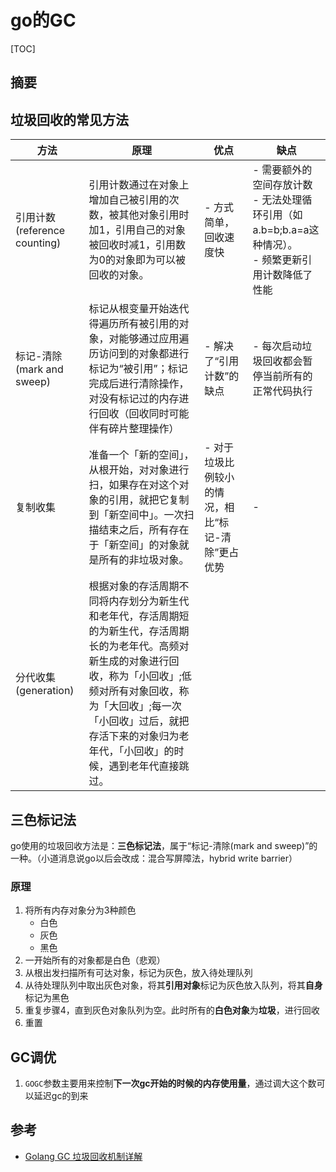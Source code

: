 # go的GC

[TOC]



## 摘要



## 垃圾回收的常见方法

| 方法                         | 原理                                                         | 优点                                              | 缺点                                                         |
| ---------------------------- | ------------------------------------------------------------ | ------------------------------------------------- | ------------------------------------------------------------ |
| 引用计数(reference counting) | 引用计数通过在对象上增加自己被引用的次数，被其他对象引用时加1，引用自己的对象被回收时减1，引用数为0的对象即为可以被回收的对象。 | - 方式简单，回收速度快                            | - 需要额外的空间存放计数<br>- 无法处理循环引用（如a.b=b;b.a=a这种情况）。<br>- 频繁更新引用计数降低了性能 |
| 标记-清除(mark and sweep)    | 标记从根变量开始迭代得遍历所有被引用的对象，对能够通过应用遍历访问到的对象都进行标记为“被引用”；标记完成后进行清除操作，对没有标记过的内存进行回收（回收同时可能伴有碎片整理操作） | - 解决了“引用计数”的缺点                          | - 每次启动垃圾回收都会暂停当前所有的正常代码执行             |
| 复制收集                     | 准备一个「新的空间」，从根开始，对对象进行扫，如果存在对这个对象的引用，就把它复制到「新空间中」。一次扫描结束之后，所有存在于「新空间」的对象就是所有的非垃圾对象。 | - 对于垃圾比例较小的情况，相比“标记-清除”更占优势 | -                                                            |
| 分代收集(generation)         | 根据对象的存活周期不同将内存划分为新生代和老年代，存活周期短的为新生代，存活周期长的为老年代。高频对新生成的对象进行回收，称为「小回收」;低频对所有对象回收，称为「大回收」;每一次「小回收」过后，就把存活下来的对象归为老年代，「小回收」的时候，遇到老年代直接跳过。 |                                                   |                                                              |



## 三色标记法

go使用的垃圾回收方法是：**三色标记法**，属于“标记-清除(mark and sweep)”的一种。（小道消息说go以后会改成：混合写屏障法，hybrid write barrier）

### 原理

1. 将所有内存对象分为3种颜色
   - 白色
   - 灰色
   - 黑色
2. 一开始所有的对象都是白色（悲观）
3. 从根出发扫描所有可达对象，标记为灰色，放入待处理队列
4. 从待处理队列中取出灰色对象，将其**引用对象**标记为灰色放入队列，将其**自身**标记为黑色
5. 重复步骤4，直到灰色对象队列为空。此时所有的**白色对象**为**垃圾**，进行回收
6. 重置



## GC调优

1. `GOGC`参数主要用来控制**下一次gc开始的时候的内存使用量**，通过调大这个数可以延迟gc的到来



## 参考

- [Golang GC 垃圾回收机制详解](https://blog.csdn.net/u010649766/article/details/80582153)